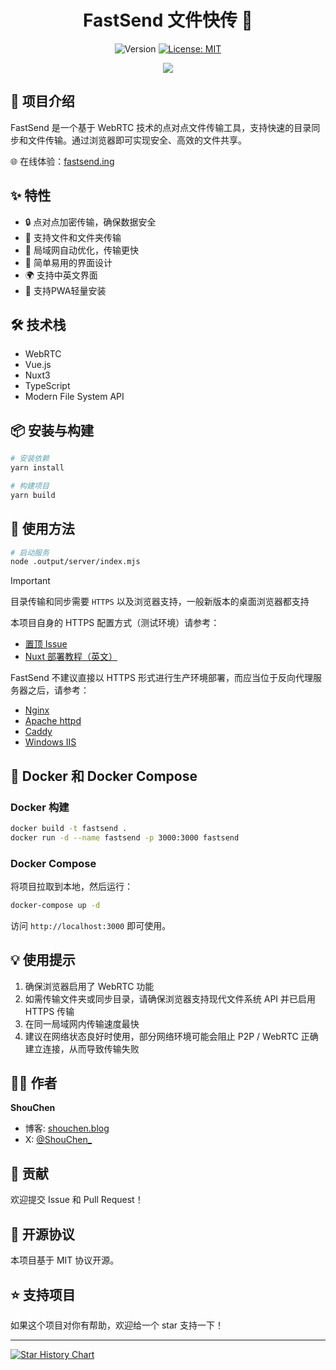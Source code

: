 <h1 align="center">FastSend 文件快传 🚀</h1>

<p align="center">
  <img alt="Version" src="https://img.shields.io/badge/version-0.6.0-blue.svg?style=flat-square" />
  <a href="#" target="_blank">
    <img alt="License: MIT" src="https://img.shields.io/badge/License-MIT-yellow.svg?style=flat-square" />
  </a>
</p>

<p align="center">
  <img src="./public/ogImg.webp" />
</p>

## 📖 项目介绍

FastSend 是一个基于 WebRTC 技术的点对点文件传输工具，支持快速的目录同步和文件传输。通过浏览器即可实现安全、高效的文件共享。

🌐 在线体验：[fastsend.ing](https://fastsend.ing)

## ✨ 特性

- 🔒 点对点加密传输，确保数据安全
- 📁 支持文件和文件夹传输
- 🚀 局域网自动优化，传输更快
- 🎯 简单易用的界面设计
- 🌍 支持中英文界面
- 📲 支持PWA轻量安装

## 🛠️ 技术栈

- WebRTC
- Vue.js
- Nuxt3
- TypeScript
- Modern File System API

## 📦 安装与构建

```bash
# 安装依赖
yarn install

# 构建项目
yarn build
```

## 🚀 使用方法

```bash
# 启动服务
node .output/server/index.mjs
```

> [!IMPORTANT]
> 目录传输和同步需要 `HTTPS` 以及浏览器支持，一般新版本的桌面浏览器都支持
> 
> 本项目自身的 HTTPS 配置方式（测试环境）请参考：
> 
> - [置顶 Issue](https://github.com/ShouChenICU/FastSend/issues/9#issuecomment-2562353775)
> - [Nuxt 部署教程（英文）](https://nuxt.com/docs/4.x/getting-started/deployment#entry-point)
> 
> FastSend 不建议直接以 HTTPS 形式进行生产环境部署，而应当位于反向代理服务器之后，请参考：
> 
> - [Nginx](https://nginx.org/en/docs/http/configuring_https_servers.html)
> - [Apache httpd](https://httpd.apache.org/docs/current/ssl/)
> - [Caddy](https://caddyserver.com/docs/quick-starts/https)
> - [Windows IIS](https://learn.microsoft.com/zh-cn/iis/manage/configuring-security/how-to-set-up-ssl-on-iis)

## 🐳 Docker 和 Docker Compose

### Docker 构建

```bash
docker build -t fastsend .
docker run -d --name fastsend -p 3000:3000 fastsend
```

### Docker Compose

将项目拉取到本地，然后运行：

```bash
docker-compose up -d
```

访问 `http://localhost:3000` 即可使用。

## 💡 使用提示

1. 确保浏览器启用了 WebRTC 功能
2. 如需传输文件夹或同步目录，请确保浏览器支持现代文件系统 API 并已启用 HTTPS 传输
3. 在同一局域网内传输速度最快
4. 建议在网络状态良好时使用，部分网络环境可能会阻止 P2P / WebRTC 正确建立连接，从而导致传输失败

## 👨‍💻 作者

**ShouChen**

- 博客: [shouchen.blog](https://shouchen.blog)
- X: [@ShouChen\_](https://x.com/ShouChen_)

## 🤝 贡献

欢迎提交 Issue 和 Pull Request！

## 📝 开源协议

本项目基于 MIT 协议开源。

## ⭐ 支持项目

如果这个项目对你有帮助，欢迎给一个 star 支持一下！

---

<a href="https://star-history.com/#ShouChenICU/Fastsend&Date">
 <picture>
   <source media="(prefers-color-scheme: dark)" srcset="https://api.star-history.com/svg?repos=ShouChenICU/Fastsend&type=Date&theme=dark" />
   <source media="(prefers-color-scheme: light)" srcset="https://api.star-history.com/svg?repos=ShouChenICU/Fastsend&type=Date" />
   <img alt="Star History Chart" src="https://api.star-history.com/svg?repos=ShouChenICU/Fastsend&type=Date" />
 </picture>
</a>
